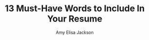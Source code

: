 ---
title: 13 Must-Have Words to Include In Your Resume
publication: glassdoor
article_url: https://www.glassdoor.com/blog/words-to-include-in-resume/
author: Amy Elisa Jackson
publication_date: 05-14-2019
---